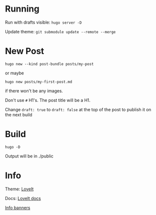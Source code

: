# Running

Run with drafts visible: `hugo server -D`


Update theme: `git submodule update --remote --merge`


# New Post
`hugo new --kind post-bundle posts/my-post`

or maybe

`hugo new posts/my-first-post.md`

if there won't be any images.

Don't use `#` H1's. The post title will be a H1.

Change `draft: true` to `draft: false` at the top of the post to publish it on the next build

# Build

`hugo -D`

Output will be in ./public

# Info

Theme: [LoveIt](https://github.com/dillonzq/LoveIt)

Docs: [LoveIt docs](https://hugoloveit.com/categories/documentation/)

[Info banners](https://hugoloveit.com/theme-documentation-extended-shortcodes/#4-admonition)

